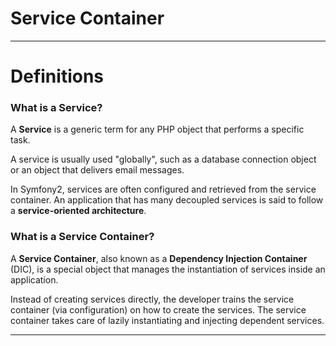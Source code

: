 # Service Container

---

# Definitions

### What is a Service?

A **Service** is a generic term for any PHP object that performs a specific task.

A service is usually used "globally", such as a database connection object or an
object that delivers email messages.

In Symfony2, services are often configured and retrieved from the service
container. An application that has many decoupled services is said to follow a
**service-oriented architecture**.

### What is a Service Container?

A **Service Container**, also known as a **Dependency Injection Container**
(DIC), is a special object that manages the instantiation of services inside an
application.

Instead of creating services directly, the developer trains the service
container (via configuration) on how to create the services.
The service container takes care of lazily instantiating and injecting dependent
services.

---

#
